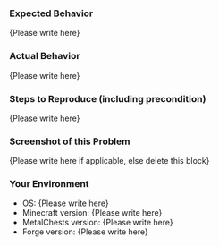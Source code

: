 <!-- Thank you for your contribution to MetalChests! Please replace {Please write here} with your description -->

### Expected Behavior

{Please write here}

### Actual Behavior

{Please write here}

### Steps to Reproduce (including precondition)

{Please write here}

### Screenshot of this Problem

{Please write here if applicable, else delete this block}

### Your Environment

- OS: {Please write here}
- Minecraft version: {Please write here}
- MetalChests version: {Please write here}
- Forge version: {Please write here}

